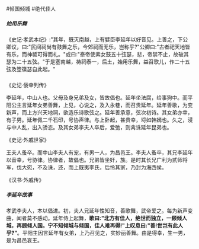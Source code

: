 #倾国倾城 #绝代佳人


##### 始用乐舞
《史记·孝武本纪》:"其年，既灭南越，上有嬖臣李延年以好音见。上善之，下公卿议，曰:"民间祠尚有鼓舞之乐，今郊祠而无乐，岂称乎?"公卿曰:"古者祀天地皆有乐，而神祗可得而礼。"或曰:"泰帝使素女鼓五十弦瑟，悲，帝禁不止，故破其瑟为二十五弦。"于是塞南越，祷祠泰一，后土，始用乐舞，益召歌儿，作二十五弦及箜篌瑟自此起。"
#####

《史记·佞幸列传》

李延年，中山人也。父母及身兄弟及女，皆故倡也。延年坐法腐，给事狗中。而平阳公主言延年女弟善舞，上见，心说之，及入永巷，而召贵延年。延年善歌，为变新声，而上方兴天地祠，欲造乐诗歌弦之。延年善承意，弦次初诗。其女弟亦幸，有子男。延年佩二千石印，号协声律。与上卧起，甚贵幸，埒如韩嫣也。久之，浸与中人乱，出入骄恣。及其女弟李夫人卒后，爱弛，则禽诛延年昆弟也。

《史记·外戚世家》

王夫人蚤卒。而中山李夫人有宠，有男一人，为昌邑王。李夫人蚤卒，其兄李延年以音幸，号协律。协律者，故倡也。兄弟皆坐奸，族。是时其长兄广利为贰师将军，伐大宛，不及诛，还，而上既夷李氏，后怜其家，乃封为海西侯。

《汉书·外戚传》

##### 李延年故事
孝武李夫人，本以倡进。初，夫人兄延年性知音，善歌舞，武帝爱之。每为新声变曲，闻者莫不感动。延年侍上起舞，**歌曰:"北方有佳人，绝世而独立，一顾倾人城，再顾倾人国。宁不知倾城与倾国，佳人难再得!"上叹息曰:"善!世岂有此人乎?"**。平阳主因言延年有女弟，上乃召见之，实妙丽善舞。由是得幸，生一男，是为昌邑哀王。

